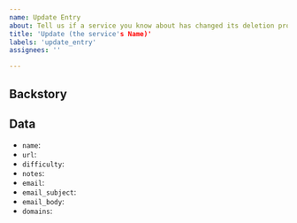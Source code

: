 ```yaml
---
name: Update Entry
about: Tell us if a service you know about has changed its deletion process
title: 'Update (the service's Name)'
labels: 'update_entry'
assignees: ''

---
```


## Backstory

<!-- Tell a bit about how you noticed the deletion process changed -->

## Data

- `name`: <!-- New Name -->
- `url`: <!-- New URL -->
- `difficulty`: <!-- New Difficulty: easy/medium/hard/impossible -->
- `notes`: <!-- New Notes -->
- `email`: <!-- New Email Address -->
- `email_subject`: <!-- New Email Subject -->
- `email_body`: <!-- New Email Body -->
- `domains`: <!-- New Domains for out [Browser Extensions](https://github.com/jdm-contrib). -->
